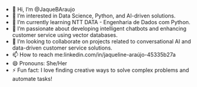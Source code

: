 - 👋 Hi, I’m @JaqueBAraujo
- 👀 I’m interested in Data Science, Python, and AI-driven solutions.
- 🌱 I’m currently learning NTT DATA - Engenharia de Dados com Python.
- 💬 I’m passionate about developing intelligent chatbots and enhancing customer service using vector databases.
- 💞️ I’m looking to collaborate on projects related to conversational AI and data-driven customer service solutions.
- 📫 How to reach me:linkedin.com/in/jaqueline-araújo-45335b27a
- 😄 Pronouns: She/Her
- ⚡ Fun fact: I love finding creative ways to solve complex problems and automate tasks!
